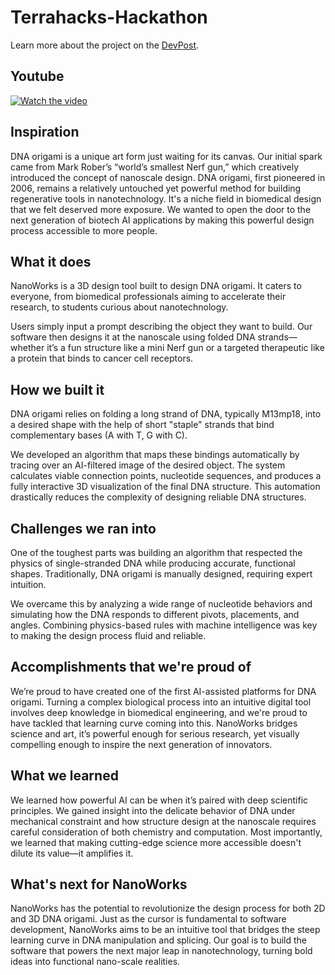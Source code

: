 # Terrahacks-Hackathon

Learn more about the project on the [DevPost](https://devpost.com/software/genomeworks?ref_content=user-portfolio&ref_feature=in_progress).

## Youtube

[![Watch the video](https://img.youtube.com/vi/N8X2oWvuaNU/hqdefault.jpg)](https://www.youtube.com/watch?v=N8X2oWvuaNU)

## Inspiration
DNA origami is a unique art form just waiting for its canvas. Our initial spark came from Mark Rober’s “world’s smallest Nerf gun,” which creatively introduced the concept of nanoscale design. DNA origami, first pioneered in 2006, remains a relatively untouched yet powerful method for building regenerative tools in nanotechnology. It's a niche field in biomedical design that we felt deserved more exposure. We wanted to open the door to the next generation of biotech AI applications by making this powerful design process accessible to more people.

## What it does
NanoWorks is a 3D design tool built to design DNA origami. It caters to everyone, from biomedical professionals aiming to accelerate their research, to students curious about nanotechnology.

Users simply input a prompt describing the object they want to build. Our software then designs it at the nanoscale using folded DNA strands—whether it’s a fun structure like a mini Nerf gun or a targeted therapeutic like a protein that binds to cancer cell receptors.

## How we built it
DNA origami relies on folding a long strand of DNA, typically M13mp18, into a desired shape with the help of short "staple" strands that bind complementary bases (A with T, G with C).

We developed an algorithm that maps these bindings automatically by tracing over an AI-filtered image of the desired object. The system calculates viable connection points, nucleotide sequences, and produces a fully interactive 3D visualization of the final DNA structure. This automation drastically reduces the complexity of designing reliable DNA structures.

## Challenges we ran into
One of the toughest parts was building an algorithm that respected the physics of single-stranded DNA while producing accurate, functional shapes. Traditionally, DNA origami is manually designed, requiring expert intuition.

We overcame this by analyzing a wide range of nucleotide behaviors and simulating how the DNA responds to different pivots, placements, and angles. Combining physics-based rules with machine intelligence was key to making the design process fluid and reliable.

## Accomplishments that we're proud of
We’re proud to have created one of the first AI-assisted platforms for DNA origami. Turning a complex biological process into an intuitive digital tool involves deep knowledge in biomedical engineering, and we're proud to have tackled that learning curve coming into this. NanoWorks bridges science and art, it’s powerful enough for serious research, yet visually compelling enough to inspire the next generation of innovators.

## What we learned
We learned how powerful AI can be when it’s paired with deep scientific principles. We gained insight into the delicate behavior of DNA under mechanical constraint and how structure design at the nanoscale requires careful consideration of both chemistry and computation. Most importantly, we learned that making cutting-edge science more accessible doesn't dilute its value—it amplifies it.

## What's next for NanoWorks
NanoWorks has the potential to revolutionize the design process for both 2D and 3D DNA origami. Just as the cursor is fundamental to software development, NanoWorks aims to be an intuitive tool that bridges the steep learning curve in DNA manipulation and splicing. Our goal is to build the software that powers the next major leap in nanotechnology, turning bold ideas into functional nano-scale realities.

